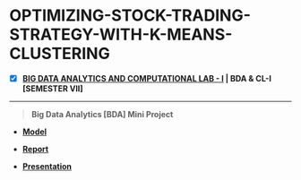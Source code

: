 # OPTIMIZING-STOCK-TRADING-STRATEGY-WITH-K-MEANS-CLUSTERING
 
  - [x] **[BIG DATA ANALYTICS AND COMPUTATIONAL LAB - I](https://github.com/Amey-Thakur/BIG-DATA-ANALYTICS-AND-COMPUTATIONAL-LAB-I) | BDA & CL-I [SEMESTER VII]**
 
---

>**Big Data Analytics [BDA] Mini Project**

 - **[Model](https://github.com/Amey-Thakur/OPTIMIZING-STOCK-TRADING-STRATEGY-WITH-K-MEANS-CLUSTERING/blob/main/OPTIMIZING%20STOCK%20TRADING%20STRATEGY%20WITH%20K-MEANS%20CLUSTERING.ipynb)**

 - **[Report](https://github.com/Amey-Thakur/OPTIMIZING-STOCK-TRADING-STRATEGY-WITH-K-MEANS-CLUSTERING/blob/main/BDA_MINI-PROJECT_REPORT_BE-COMPS_B-50%2C51%2C58.pdf)**

 - **[Presentation](https://github.com/Amey-Thakur/OPTIMIZING-STOCK-TRADING-STRATEGY-WITH-K-MEANS-CLUSTERING/blob/main/BDA_MINI-PROJECT_PPT_BE-COMPS_B-50%2C51%2C58.pdf)**
